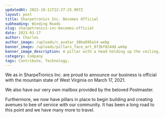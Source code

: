 ```yaml
---
updatedAt: 2022-10-11T22:27:25.997Z
layout: post
title: Sharpetronics Inc. Becomes Official
subheading: Winding Roads
slug: sharpetronics-inc-becomes-official
date: 2021-03-17
author: Charles
author_image: /uploads/c_avatar_30ba895a14.webp
banner_image: /uploads/pillars_face_art_973bf824dd.webp
banner_image_description: A pillar with a head holding up the ceiling.
category: Company
tags: Contribute, Technology, 
---
```

We as in SharpeTronics Inc. are proud to announce our business is official with the mountain state of West Virginia on March 17, 2021.

We also have our very own mailbox provided by the beloved Postmaster.

Furthermore, we now have pillars in place to begin building and creating avenues to bee of service with our community. It has been a long road to this point and we have many more to travel.
